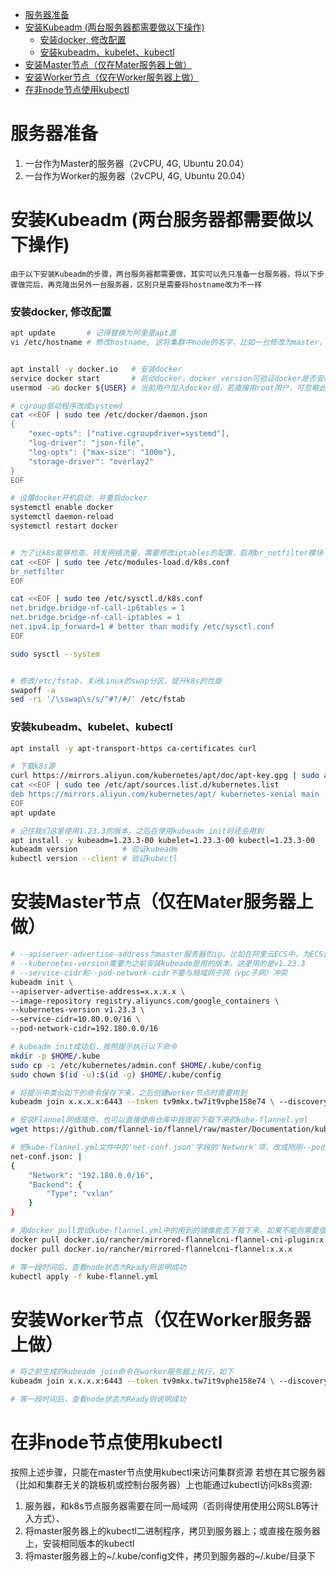 - [服务器准备](#服务器准备)
- [安装Kubeadm (两台服务器都需要做以下操作)](#安装kubeadm-两台服务器都需要做以下操作)
    - [安装docker, 修改配置](#安装docker-修改配置)
    - [安装kubeadm、kubelet、kubectl](#安装kubeadmkubeletkubectl)
- [安装Master节点（仅在Mater服务器上做）](#安装master节点仅在mater服务器上做)
- [安装Worker节点（仅在Worker服务器上做）](#安装worker节点仅在worker服务器上做)
- [在非node节点使用kubectl](#在非node节点使用kubectl)


# 服务器准备
1. 一台作为Master的服务器（2vCPU, 4G, Ubuntu 20.04）
2. 一台作为Worker的服务器（2vCPU, 4G, Ubuntu 20.04）



# 安装Kubeadm (两台服务器都需要做以下操作)
    由于以下安装Kubeadm的步骤，两台服务器都需要做，其实可以先只准备一台服务器，将以下步骤做完后，再克隆出另外一台服务器，区别只是需要将hostname改为不一样

### 安装docker, 修改配置
```bash
apt update       # 记得替换为阿里里apt源
vi /etc/hostname # 修改hostname, 这将集群中node的名字，比如一台修改为master，另一台修改为worker


apt install -y docker.io   # 安装docker
service docker start       # 启动docker，docker version可验证docker是否安装好
usermod -aG docker ${USER} # 当前用户加入docker组，若直接用root用户，可忽略此步骤

# cgroup驱动程序改成systemd
cat <<EOF | sudo tee /etc/docker/daemon.json
{
    "exec-opts": ["native.cgroupdriver=systemd"],
    "log-driver": "json-file",
    "log-opts": {"max-size": "100m"},
    "storage-driver": "overlay2"
}
EOF

# 设置docker开机启动，并重启docker
systemctl enable docker
systemctl daemon-reload
systemctl restart docker


# 为了让k8s能够检查、转发网络流量，需要修改iptables的配置，启用br_netfilter模块
cat <<EOF | sudo tee /etc/modules-load.d/k8s.conf
br_netfilter
EOF

cat <<EOF | sudo tee /etc/sysctl.d/k8s.conf
net.bridge.bridge-nf-call-ip6tables = 1
net.bridge.bridge-nf-call-iptables = 1
net.ipv4.ip_forward=1 # better than modify /etc/sysctl.conf
EOF

sudo sysctl --system


# 修改/etc/fstab，关闭Linux的swap分区，提升k8s的性能
swapoff -a
sed -ri '/\sswap\s/s/^#?/#/' /etc/fstab
```

### 安装kubeadm、kubelet、kubectl
```bash
apt install -y apt-transport-https ca-certificates curl

# 下载k8s源
curl https://mirrors.aliyun.com/kubernetes/apt/doc/apt-key.gpg | sudo apt-key add -
cat <<EOF | sudo tee /etc/apt/sources.list.d/kubernetes.list
deb https://mirrors.aliyun.com/kubernetes/apt/ kubernetes-xenial main
EOF
apt update

# 记住我们这里使用1.23.3的版本，之后在使用kubeadm init时还会用到
apt install -y kubeadm=1.23.3-00 kubelet=1.23.3-00 kubectl=1.23.3-00 
kubeadm version          # 验证kubeadm
kubectl version --client # 验证kubectl
```



# 安装Master节点（仅在Mater服务器上做）
```bash
# --apiserver-advertise-address为master服务器的ip。比如在阿里云ECS中，为ECS的私网ip
# --kubernetes-version需要为之前安装kubeadm是用的版本，这里用的是v1.23.3
# --service-cidr和--pod-network-cidr不要与局域网子网（vpc子网）冲突
kubeadm init \
--apiserver-advertise-address=x.x.x.x \
--image-repository registry.aliyuncs.com/google_containers \
--kubernetes-version v1.23.3 \
--service-cidr=10.80.0.0/16 \
--pod-network-cidr=192.180.0.0/16

# kubeadm init成功后，按照提示执行以下命令
mkdir -p $HOME/.kube
sudo cp -i /etc/kubernetes/admin.conf $HOME/.kube/config
sudo chown $(id -u):$(id -g) $HOME/.kube/config

# 将提示中类似如下的命令保存下来，之后创建worker节点时需要用到
kubeadm join x.x.x.x:6443 --token tv9mkx.tw7it9vphe158e74 \ --discovery-token-ca-cert-hash sha256:e8721b8630d5b562e23c010c70559a6d3084f629abad6a2920e87855f8fb96f3

# 安装Flannel网络插件，也可以直接使用仓库中我提前下载下来的kube-flannel.yml
wget https://github.com/flannel-io/flannel/raw/master/Documentation/kube-flannel.yml

# 把kube-flannel.yml文件中的'net-conf.json'字段的'Network'项，改成刚刚--pod-network-cidr中设置的pod地址段, 如下
net-conf.json: |
{
    "Network": "192.180.0.0/16",
    "Backend": {
        "Type": "vxlan"
    }
}

# 用docker pull尝试kube-flannel.yml中的用到的镜像能否下载下来，如果不能则需要借助dockerhub或aliyun registry, 并结合docker tag想办法将这两镜像pull下来
docker pull docker.io/rancher/mirrored-flannelcni-flannel-cni-plugin:x.x.x
docker pull docker.io/rancher/mirrored-flannelcni-flannel:x.x.x

# 等一段时间后，查看node状态为Ready则说明成功
kubectl apply -f kube-flannel.yml
```



# 安装Worker节点（仅在Worker服务器上做）
```bash
# 将之前生成的kubeadm join命令在worker服务器上执行，如下
kubeadm join x.x.x.x:6443 --token tv9mkx.tw7it9vphe158e74 \ --discovery-token-ca-cert-hash sha256:e8721b8630d5b562e23c010c70559a6d3084f629abad6a2920e87855f8fb96f3

# 等一段时间后，查看node状态为Ready则说明成功
```


# 在非node节点使用kubectl
按照上述步骤，只能在master节点使用kubectl来访问集群资源
若想在其它服务器（比如和集群无关的跳板机或控制台服务器）上也能通过kubectl访问k8s资源:
1. 服务器，和k8s节点服务器需要在同一局域网（否则得使用使用公网SLB等计入方式）、
2. 将master服务器上的kubectl二进制程序，拷贝到服务器上；或直接在服务器上，安装相同版本的kubectl
3. 将master服务器上的~/.kube/config文件，拷贝到服务器的~/.kube/目录下